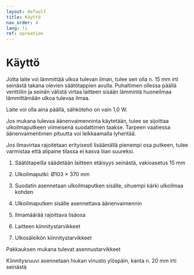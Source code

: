 ```yaml
---
layout: default
title: Käyttö
nav_order: 4
lang: fi
ref: opreation
---
```


# Käyttö

Jotta laite voi lämmittää ulkoa tulevan ilman, tulee sen olla n. 15 mm irti seinästä takana olevien säätötappien avulla. Puhaltimen ollessa päällä venttiilin ja seinän välistä virtaa laitteen sisään lämmintä huoneilmaa lämmittämään ulkoa tulevaa ilmaa.

Laite voi olla aina päällä, sähköteho on vain 1,0 W.

Jos mukana tulevaa äänenvaimenninta käytetään, tulee se sijoittaa ulkoilmaputkeen viimeisenä suodattimen taakse. Tarpeen vaatiessa äänenvaimentimen pituutta voi leikkaamalla lyhentää.

Jos ilmavirtaa rajoitetaan erityisesti lisäämällä pienempi osa putkeen, tulee varmistaa että alipaine tilassa ei kasva liian suureksi.

1. Säätötapeilla säädetään laitteen etäisyys seinästä, vakioasetus 15 mm

2. Ulkoilmaputki: Ø103 × 370 mm
3. Suodatin asennetaan ulkoilmaputken sisälle, ohuempi kärki ulkoilmaa kohden

4. Ulkoilmaputken sisälle asennettava äänenvaimennin
5. Ilmamäärää rajoittava lisäosa

6. Laitteen kiinnitystarvikkeet
7. Ulkosäleikön kiinnitystarvikkeet

Pakkauksen mukana tulevat asennustarvikkeet

Kiinnitysruuvi asennetaan hiukan vinusto ylöspäin, kanta n. 20 mm irti seinästä

